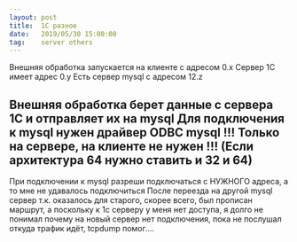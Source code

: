 ```yaml
---
layout: post
title:  1С разное
date:   2019/05/30 15:00:00
tag:    server others
---
```



Внешняя обработка запускается на клиенте с адресом 0.х
Сервер 1С имеет адрес 0.y
Есть сервер mysql с адресом 12.z

Внешняя обработка берет данные с сервера 1C и отправляет их на mysql
Для подключения к mysql нужен драйвер ODBC mysql
!!! Только на сервере, на клиенте не нужен !!!
(Если архитектура 64 нужно ставить и 32 и 64)
---
При подключении к mysql разреши подключаться
с НУЖНОГО адреса, а то мне не удавалось подключиться
После переезда на другой mysql сервер
т.к. оказалось для старого, скорее всего, был прописан
маршрут, а поскольку к 1с серверу у меня нет доступа,
я долго не понимал почему на новый сервер нет подключения,
пока не послушал откуда трафик идёт,
tcpdump помог....



